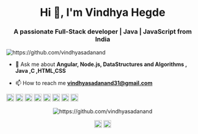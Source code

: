<h1 align="center">Hi 👋, I'm Vindhya Hegde</h1>
<h3 align="center">A passionate Full-Stack developer | Java | JavaScript from India</h3>
<p align="left"> <img src="https://komarev.com/ghpvc/?username=https://github.com/vindhyasadanand" alt="https://github.com/vindhyasadanand" /> </p>

- 💬 Ask me about **Angular, Node.js, DataStructures and Algorithms , Java ,C ,HTML,CSS**

- 📫 How to reach me **vindhyasadanand31@gmail.com**

<p align="left"><img src="https://konpa.github.io/devicon/devicon.git/icons/angularjs/angularjs-original.svg" alt="angularjs" width="20" height="20"/> <img src="https://konpa.github.io/devicon/devicon.git/icons/bootstrap/bootstrap-plain.svg" alt="bootstrap" width="20" height="20"/> <img src="https://konpa.github.io/devicon/devicon.git/icons/c/c-original.svg" alt="c" width="20" height="20"/> <img src="https://konpa.github.io/devicon/devicon.git/icons/css3/css3-original-wordmark.svg" alt="css3" width="20" height="20"/> <img src="https://konpa.github.io/devicon/devicon.git/icons/html5/html5-original-wordmark.svg" alt="html5" width="20" height="20"/> <img src="https://konpa.github.io/devicon/devicon.git/icons/java/java-original-wordmark.svg" alt="java" width="20" height="20"/> <img src="https://konpa.github.io/devicon/devicon.git/icons/javascript/javascript-original.svg" alt="javascript" width="20" height="20"/> <img src="https://konpa.github.io/devicon/devicon.git/icons/nodejs/nodejs-original-wordmark.svg" alt="nodejs" width="20" height="20"/></p><p align="center"> <img src="https://github-readme-stats.vercel.app/api?username=https://github.com/vindhyasadanand&show_icons=true" alt="https://github.com/vindhyasadanand" /> </p>

<p align="center">
<a href="https://twitter.com/https://twitter.com/vindhyahegde4" target="blank"><img align="center" src="https://cdn.jsdelivr.net/npm/simple-icons@3.0.1/icons/twitter.svg" alt="https://twitter.com/vindhyahegde4" height="20" width="20" /></a>
<a href="https://linkedin.com/in/https://www.linkedin.com/in/vindhya-hegde-71b100171/" target="blank"><img align="center" src="https://cdn.jsdelivr.net/npm/simple-icons@3.0.1/icons/linkedin.svg" alt="https://www.linkedin.com/in/vindhya-hegde-71b100171/" height="20" width="20" /></a>
</p>
